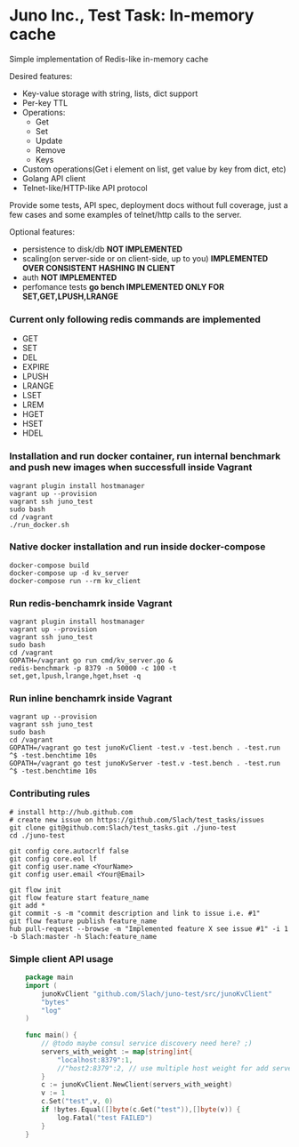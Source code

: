 # Juno Inc., Test Task: In-memory cache

Simple implementation of Redis-like in-memory cache

Desired features:
- Key-value storage with string, lists, dict support
- Per-key TTL
- Operations:
  - Get
  - Set
  - Update
  - Remove
  - Keys
- Custom operations(Get i element on list, get value by key from dict, etc)
- Golang API client
- Telnet-like/HTTP-like API protocol

Provide some tests, API spec, deployment docs without full coverage, just a few cases and some examples of telnet/http calls to the server. 

Optional features:
- persistence to disk/db **NOT IMPLEMENTED**
- scaling(on server-side or on client-side, up to you) **IMPLEMENTED OVER CONSISTENT HASHING IN CLIENT**
- auth **NOT IMPLEMENTED**
- perfomance tests **go bench IMPLEMENTED ONLY FOR SET,GET,LPUSH,LRANGE**

### Current only following redis commands are implemented
- GET
- SET
- DEL
- EXPIRE
- LPUSH
- LRANGE
- LSET
- LREM
- HGET
- HSET
- HDEL

### Installation and run docker container, run internal benchmark and push new images when successfull inside Vagrant
    vagrant plugin install hostmanager
    vagrant up --provision
    vagrant ssh juno_test
    sudo bash
    cd /vagrant
    ./run_docker.sh

### Native docker installation and run inside docker-compose
    docker-compose build
    docker-compose up -d kv_server 
    docker-compose run --rm kv_client

### Run redis-benchamrk inside Vagrant
    vagrant plugin install hostmanager
    vagrant up --provision
    vagrant ssh juno_test
    sudo bash
    cd /vagrant
    GOPATH=/vagrant go run cmd/kv_server.go &
    redis-benchmark -p 8379 -n 50000 -c 100 -t set,get,lpush,lrange,hget,hset -q 

### Run inline benchamrk inside Vagrant
    vagrant up --provision
    vagrant ssh juno_test
    sudo bash
    cd /vagrant
    GOPATH=/vagrant go test junoKvClient -test.v -test.bench . -test.run ^$ -test.benchtime 10s
    GOPATH=/vagrant go test junoKvServer -test.v -test.bench . -test.run ^$ -test.benchtime 10s
    
### Contributing rules
    # install http://hub.github.com
    # create new issue on https://github.com/Slach/test_tasks/issues
    git clone git@github.com:Slach/test_tasks.git ./juno-test
    cd ./juno-test

    git config core.autocrlf false
    git config core.eol lf
    git config user.name <YourName>
    git config user.email <Your@Email>

    git flow init
    git flow feature start feature_name
    git add *
    git commit -s -m "commit description and link to issue i.e. #1"
    git flow feature publish feature_name
    hub pull-request --browse -m "Implemented feature X see issue #1" -i 1 -b Slach:master -h Slach:feature_name 
    
### Simple client API usage
```go
    package main
    import (
        junoKvClient "github.com/Slach/juno-test/src/junoKvClient"
        "bytes"
        "log"
    )
    
    func main() {
        // @todo maybe consul service discovery need here? ;)
        servers_with_weight := map[string]int{
            "localhost:8379":1,
            //"host2:8379":2, // use multiple host weight for add server
        }
        c := junoKvClient.NewClient(servers_with_weight)
        v := 1
        c.Set("test",v, 0)        
        if !bytes.Equal([]byte(c.Get("test")),[]byte(v)) {
            log.Fatal("test FAILED")
        }
    }
```